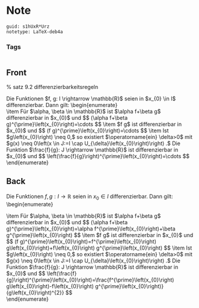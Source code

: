 # Note
```
guid: s1hUxR*Urz
notetype: LaTeX-deb4a
```

### Tags
```
```

## Front
% satz 9.2 differenzierbarkeitsregeln<div>
</div><div>Die Funktionen $f, g: I \rightarrow \mathbb{R}$ seien in $x_{0} \in I$ differenzierbar. Dann gilt:
\begin{enumerate}
<div>\item Für $\alpha, \beta \in \mathbb{R}$ ist $\alpha f+\beta g$ differenzierbar in $x_{0}$ und
$$
(\alpha f+\beta g)^{\prime}\left(x_{0}\right)=\cdots
$$
\item $f g$ ist differenzierbar in $x_{0}$ und
$$
(f g)^{\prime}\left(x_{0}\right)=\cdots
$$
\item Ist $g\left(x_{0}\right) \neq 0,$ so existiert $\operatorname{ein} \delta>0$ mit $g(x) \neq 0\left(x \in J:=I \cap U_{\delta}\left(x_{0}\right)\right) .$ Die
Funktion $\frac{f}{g}: J \rightarrow \mathbb{R}$ ist differenzierbar in $x_{0}$ und
$$
\left(\frac{f}{g}\right)^{\prime}\left(x_{0}\right)=\cdots
$$</div><div>\end{enumerate}</div></div>

## Back
Die Funktionen $f, g: I \rightarrow \mathbb{R}$ seien in $x_{0} \in I$ differenzierbar. Dann gilt:
\begin{enumerate}
<div>\item Für $\alpha, \beta \in \mathbb{R}$ ist $\alpha f+\beta g$ differenzierbar in $x_{0}$ und
$$
(\alpha f+\beta g)^{\prime}\left(x_{0}\right)=\alpha f^{\prime}\left(x_{0}\right)+\beta g^{\prime}\left(x_{0}\right)
$$
\item $f g$ ist differenzierbar in $x_{0}$ und
$$
(f g)^{\prime}\left(x_{0}\right)=f^{\prime}\left(x_{0}\right) g\left(x_{0}\right)+f\left(x_{0}\right) g^{\prime}\left(x_{0}\right)
$$
\item Ist $g\left(x_{0}\right) \neq 0,$ so existiert $\operatorname{ein} \delta>0$ mit $g(x) \neq 0\left(x \in J:=I \cap U_{\delta}\left(x_{0}\right)\right) .$ Die
Funktion $\frac{f}{g}: J \rightarrow \mathbb{R}$ ist differenzierbar in $x_{0}$ und
$$
\left(\frac{f}{g}\right)^{\prime}\left(x_{0}\right)=\frac{f^{\prime}\left(x_{0}\right) g\left(x_{0}\right)-f\left(x_{0}\right) g^{\prime}\left(x_{0}\right)}{g\left(x_{0}\right)^{2}}
$$</div><div>\end{enumerate}</div>

